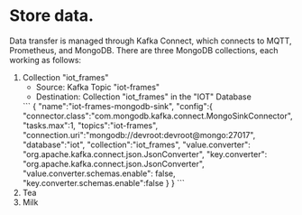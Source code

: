 # Store data.
Data transfer is managed through Kafka Connect, which connects to MQTT, Prometheus, and MongoDB. There are three MongoDB collections, each working as follows:
<ol>
  <li>Collection "iot_frames"
    <ul>
      <li>Source: Kafka Topic "iot-frames"</li>
      <li>Destination: Collection "iot_frames" in the "IOT" Database</li>
    </ul>
    ```
    {
       "name":"iot-frames-mongodb-sink",
       "config":{
          "connector.class":"com.mongodb.kafka.connect.MongoSinkConnector",
          "tasks.max":1,
          "topics":"iot-frames",
          "connection.uri":"mongodb://devroot:devroot@mongo:27017",
          "database":"iot",
          "collection":"iot_frames",
          "value.converter": "org.apache.kafka.connect.json.JsonConverter",
          "key.converter": "org.apache.kafka.connect.json.JsonConverter",
          "value.converter.schemas.enable": false,
          "key.converter.schemas.enable":false
        }
    }
    ```
  </li>
  <li>Tea</li>
  <li>Milk</li>
</ol>
